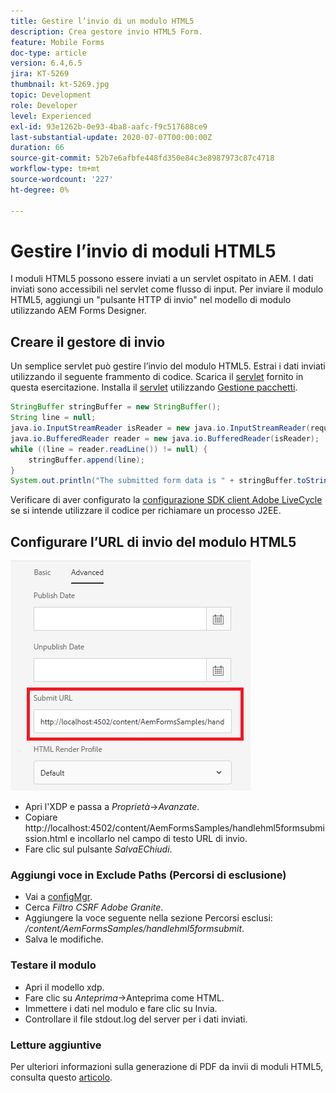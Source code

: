 ```yaml
---
title: Gestire l’invio di un modulo HTML5
description: Crea gestore invio HTML5 Form.
feature: Mobile Forms
doc-type: article
version: 6.4,6.5
jira: KT-5269
thumbnail: kt-5269.jpg
topic: Development
role: Developer
level: Experienced
exl-id: 93e1262b-0e93-4ba8-aafc-f9c517688ce9
last-substantial-update: 2020-07-07T00:00:00Z
duration: 66
source-git-commit: 52b7e6afbfe448fd350e84c3e8987973c87c4718
workflow-type: tm+mt
source-wordcount: '227'
ht-degree: 0%

---
```



# Gestire l’invio di moduli HTML5

I moduli HTML5 possono essere inviati a un servlet ospitato in AEM. I dati inviati sono accessibili nel servlet come flusso di input. Per inviare il modulo HTML5, aggiungi un &quot;pulsante HTTP di invio&quot; nel modello di modulo utilizzando AEM Forms Designer.

## Creare il gestore di invio

Un semplice servlet può gestire l’invio del modulo HTML5. Estrai i dati inviati utilizzando il seguente frammento di codice. Scarica il [servlet](assets/html5-submit-handler.zip) fornito in questa esercitazione. Installa il [servlet](assets/html5-submit-handler.zip) utilizzando [Gestione pacchetti](http://localhost:4502/crx/packmgr/index.jsp).

```java
StringBuffer stringBuffer = new StringBuffer();
String line = null;
java.io.InputStreamReader isReader = new java.io.InputStreamReader(request.getInputStream(), "UTF-8");
java.io.BufferedReader reader = new java.io.BufferedReader(isReader);
while ((line = reader.readLine()) != null) {
    stringBuffer.append(line);
}
System.out.println("The submitted form data is " + stringBuffer.toString());
```

Verificare di aver configurato la [configurazione SDK client Adobe LiveCycle](https://helpx.adobe.com/aem-forms/6/submit-form-data-livecycle-process.html) se si intende utilizzare il codice per richiamare un processo J2EE.

## Configurare l’URL di invio del modulo HTML5

![Invia URL](assets/submit-url.PNG)

- Apri l&#39;XDP e passa a _Proprietà_->_Avanzate_.
- Copiare http://localhost:4502/content/AemFormsSamples/handlehml5formsubmission.html e incollarlo nel campo di testo URL di invio.
- Fare clic sul pulsante _SalvaEChiudi_.

### Aggiungi voce in Exclude Paths (Percorsi di esclusione)

- Vai a [configMgr](http://localhost:4502/system/console/configMgr).
- Cerca _Filtro CSRF Adobe Granite_.
- Aggiungere la voce seguente nella sezione Percorsi esclusi: _/content/AemFormsSamples/handlehml5formsubmit_.
- Salva le modifiche.

### Testare il modulo

- Apri il modello xdp.
- Fare clic su _Anteprima_->Anteprima come HTML.
- Immettere i dati nel modulo e fare clic su Invia.
- Controllare il file stdout.log del server per i dati inviati.

### Letture aggiuntive

Per ulteriori informazioni sulla generazione di PDF da invii di moduli HTML5, consulta questo [articolo](https://experienceleague.adobe.com/docs/experience-manager-learn/forms/document-services/generate-pdf-from-mobile-form-submission-article.html).

